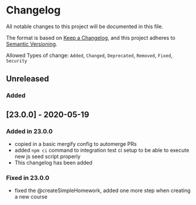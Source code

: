 # Changelog

All notable changes to this project will be documented in this file.

The format is based on [Keep a Changelog](https://keepachangelog.com/en/1.0.0/), and this project adheres to [Semantic Versioning](https://semver.org/spec/v2.0.0.html).

Allowed Types of change: `Added`, `Changed`, `Deprecated`, `Removed`, `Fixed`, `Security`

## Unreleased

### Added

## [23.0.0] - 2020-05-19

### Added in 23.0.0

- copied in a basic mergify config to automerge PRs
- added `npm ci` command to integration test ci setup to be able to execute new js seed script properly
- This changelog has been added

### Fixed in 23.0.0

- fixed the @createSimpleHomework, added one more step when creating a new course
